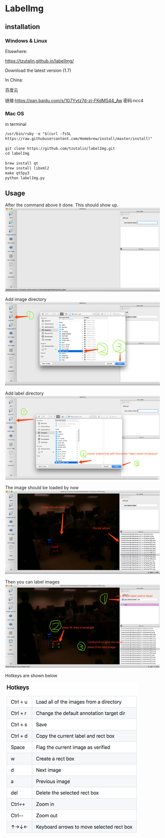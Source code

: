 # LabelImg
[//]: # (Image References)

[image1]: ./images/start.PNG "start"
[image2]: ./images/add_images.PNG "add_images"
[image3]: ./images/image_added.PNG "images_added"
[image4]: ./images/draw_rect.PNG "draw_rect"
[image5]: ./images/label_dir.PNG "label_dir"
[image6]: ./images/hotkeys.PNG "hotkeys"

## installation

### Windows & Linux
Elsewhere:

https://tzutalin.github.io/labelImg/

Download the latest version (1.7)

In China:

百度云

链接:https://pan.baidu.com/s/1G7Yvtz7d-zj-FKdMS44_Aw  密码:ncc4

### Mac OS
in terminal

```commandline
/usr/bin/ruby -e "$(curl -fsSL https://raw.githubusercontent.com/Homebrew/install/master/install)"

git clone https://github.com/tzutalin/labelImg.git
cd labelImg

brew install qt
brew install libxml2
make qt5py3
python labelImg.py
```

## Usage
After the command above it done. This should show up.
![alt text][image1]

Add image directory
![alt text][image2]

Add label directory
![alt text][image5]

The image should be loaded by now
![alt text][image3]

Then you can label images
![alt text][image4]

Hotkeys are shown below

![alt text][image6]
